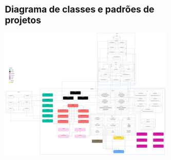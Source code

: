 # Diagrama de classes e padrões de projetos 
![Diagrama](https://github.com/ArthurRamonSouza/mps/blob/main/image/README/1730170620290.png)
